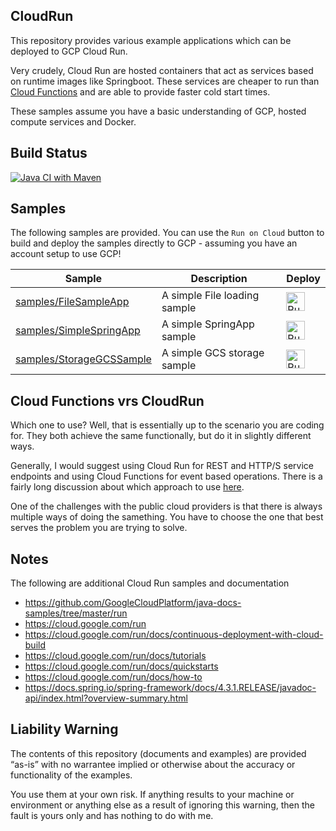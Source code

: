 CloudRun
--------
This repository provides various example applications which can be deployed to GCP Cloud Run.

Very crudely, Cloud Run are hosted containers that act as services based on runtime images like
Springboot. These services are cheaper to run than [Cloud Functions](https://github.com/tpayne/CloudFunctions) and are able to provide faster cold start times.

These samples assume you have a basic understanding of GCP, hosted compute services and Docker.

Build Status
------------
[![Java CI with Maven](https://github.com/tpayne/CloudRun/actions/workflows/maven.yml/badge.svg)](https://github.com/tpayne/CloudRun/actions/workflows/maven.yml)

Samples
-------
The following samples are provided. You can use the `Run on Cloud` button to build and deploy the
samples directly to GCP - assuming you have an account setup to use GCP!

|           Sample                |        Description       |     Deploy    |
| ------------------------------- | ------------------------ | ------------- |
|[samples/FileSampleApp](samples/FileSampleApp/) | A simple File loading sample | [<img src="https://storage.googleapis.com/cloudrun/button.svg" alt="Run on Google Cloud" height="30">][run_button_filesampleapp] |
|[samples/SimpleSpringApp](samples/SimpleSpringApp/) | A simple SpringApp sample | [<img src="https://storage.googleapis.com/cloudrun/button.svg" alt="Run on Google Cloud" height="30">][run_button_simplespringapp] |
|[samples/StorageGCSSample](samples/StorageGCSSample/) | A simple GCS storage sample | [<img src="https://storage.googleapis.com/cloudrun/button.svg" alt="Run on Google Cloud" height="30">][run_button_gcssample] |

Cloud Functions vrs CloudRun
----------------------------
Which one to use? Well, that is essentially up to the scenario you are coding for. They both achieve
the same functionally, but do it in slightly different ways.

Generally, I would suggest using Cloud Run for REST and HTTP/S service endpoints and using Cloud Functions
for event based operations. There is a fairly long discussion about which approach to use [here](https://medium.com/google-cloud/cloud-run-and-cloud-function-what-i-use-and-why-12bb5d3798e1).

One of the challenges with the public cloud providers is that there is always multiple ways of doing
the samething. You have to choose the one that best serves the problem you are trying to solve.

Notes
-----
The following are additional Cloud Run samples and documentation
- https://github.com/GoogleCloudPlatform/java-docs-samples/tree/master/run
- https://cloud.google.com/run
- https://cloud.google.com/run/docs/continuous-deployment-with-cloud-build
- https://cloud.google.com/run/docs/tutorials
- https://cloud.google.com/run/docs/quickstarts
- https://cloud.google.com/run/docs/how-to
- https://docs.spring.io/spring-framework/docs/4.3.1.RELEASE/javadoc-api/index.html?overview-summary.html

Liability Warning
-----------------
The contents of this repository (documents and examples) are provided “as-is” with no warrantee implied 
or otherwise about the accuracy or functionality of the examples.

You use them at your own risk. If anything results to your machine or environment or anything else as a 
result of ignoring this warning, then the fault is yours only and has nothing to do with me.

[run_button_simplespringapp]: https://deploy.cloud.run/?git_repo=https://github.com/tpayne/CloudRun&dir=samples/SimpleSpringApp
[run_button_filesampleapp]: https://deploy.cloud.run/?git_repo=https://github.com/tpayne/CloudRun&dir=samples/FileSampleApp
[run_button_gcssample]: https://deploy.cloud.run/?git_repo=https://github.com/tpayne/CloudRun&dir=samples/StorageGCSSample
